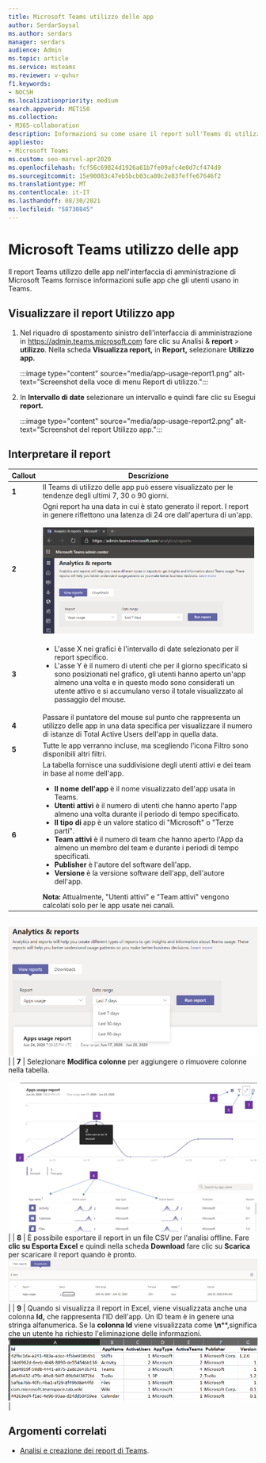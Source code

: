 ```yaml
---
title: Microsoft Teams utilizzo delle app
author: SerdarSoysal
ms.author: serdars
manager: serdars
audience: Admin
ms.topic: article
ms.service: msteams
ms.reviewer: v-quhur
f1.keywords:
- NOCSH
ms.localizationpriority: medium
search.appverid: MET150
ms.collection:
- M365-collaboration
description: Informazioni su come usare il report sull'Teams di utilizzo delle app nell'Microsoft Teams di amministrazione.
appliesto:
- Microsoft Teams
ms.custom: seo-marvel-apr2020
ms.openlocfilehash: fcf56c69824d1926a61b7fe09afc4e0d7cf474d9
ms.sourcegitcommit: 15e90083c47eb5bcb03ca80c2e83feffe67646f2
ms.translationtype: MT
ms.contentlocale: it-IT
ms.lasthandoff: 08/30/2021
ms.locfileid: "58730845"
---
```

# <a name="microsoft-teams-app-usage-report"></a>Microsoft Teams utilizzo delle app

Il report Teams utilizzo delle app nell'interfaccia di amministrazione di Microsoft Teams fornisce informazioni sulle app che gli utenti usano in Teams.  

## <a name="view-the-app-usage-report"></a>Visualizzare il report Utilizzo app

1.  Nel riquadro di spostamento sinistro dell'interfaccia di amministrazione in <https://admin.teams.microsoft.com> fare clic su Analisi & **report** \> **utilizzo**. Nella scheda **Visualizza report,** in **Report,** selezionare **Utilizzo app.**

     :::image type="content" source="media/app-usage-report1.png" alt-text="Screenshot della voce di menu Report di utilizzo.":::

2.  In **Intervallo di date** selezionare un intervallo e quindi fare clic su Esegui **report.**

      :::image type="content" source="media/app-usage-report2.png" alt-text="Screenshot del report Utilizzo app.":::

## <a name="interpret-the-report"></a>Interpretare il report

|Callout |Descrizione  |
|--------|-------------|
|**1**   |Il Teams di utilizzo delle app può essere visualizzato per le tendenze degli ultimi 7, 30 o 90 giorni. |
|**2**   |Ogni report ha una data in cui è stato generato il report. I report in genere riflettono una latenza di 24 ore dall'apertura di un'app. <br><br>![Screenshot del report Utilizzo app che mostra gli intervalli di date.](media/app-usage-report3.png)|
|**3**    | <ul><li>L'asse X nei grafici è l'intervallo di date selezionato per il report specifico.</li><li>L'asse Y è il numero di utenti che per il giorno specificato si sono posizionati nel grafico, gli utenti hanno aperto un'app almeno una volta e in questo modo sono considerati un utente attivo e si accumulano verso il totale visualizzato al passaggio del mouse.</li></ul>|
|**4**   |Passare il puntatore del mouse sul punto che rappresenta un utilizzo delle app in una data specifica per visualizzare il numero di istanze di Total Active Users dell'app in quella data.  |
|**5**   |Tutte le app verranno incluse, ma scegliendo l'icona Filtro sono disponibili altri filtri.  |
|**6**   |La tabella fornisce una suddivisione degli utenti attivi e dei team in base al nome dell'app.<br><ul><li>**Il nome dell'app** è il nome visualizzato dell'app usata in Teams.</li><li>**Utenti attivi** è il numero di utenti che hanno aperto l'app almeno una volta durante il periodo di tempo specificato.</li><li>**Il tipo di** app è un valore statico di "Microsoft" o "Terze parti".</li><li>**Team attivi** è il numero di team che hanno aperto l'App da almeno un membro del team e durante i periodi di tempo specificati.</li><li>**Publisher** è l'autore del software dell'app.</li><li>**Versione** è la versione software dell'app, dell'autore dell'app.</li></ul><b> Nota:</b> Attualmente, "Utenti attivi" e "Team attivi" vengono calcolati solo per le app usate nei canali.     

<br>![Screenshot di un report Utilizzo app.](media/app-usage-report4.png)  | | **7**  | Selezionare **Modifica colonne** per aggiungere o rimuovere colonne nella tabella.<br><br>![Screenshot della pagina Modifica colonne.](media/app-usage-report5.png)  | | **8**  | È possibile esportare il report in un file CSV per l'analisi offline. Fare **clic su Esporta Excel** e quindi nella scheda **Download** fare clic su **Scarica** per scaricare il report quando è pronto.<br>![Screenshot della pagina Download.](media/app-usage-report7.png)  | | **9** | Quando si visualizza il report in Excel, viene visualizzata anche una colonna **Id,** che rappresenta l'ID dell'app. Un ID team è in genere una stringa alfanumerica. Se la **colonna Id** viene visualizzata come **\n****,significa che un utente ha richiesto l'eliminazione delle informazioni.<br>![Screenshot del report Excel download.](media/app-usage-report8.png)  |

## <a name="related-topics"></a>Argomenti correlati

- [Analisi e creazione dei report di Teams](teams-reporting-reference.md).